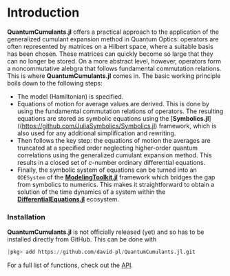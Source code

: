 # Introduction

**QuantumCumulants.jl** offers a practical approach to the application of the generalized cumulant expansion method in Quantum Optics: operators are often represented by matrices on a Hilbert space, where a suitable basis has been chosen. These matrices can quickly become so large that they can no longer be stored. On a more abstract level, however, operators form a noncommutative alebgra that follows fundamental commutation relations. This is where **QuantumCumulants.jl** comes in. The basic working principle boils down to the following steps:

* The model (Hamiltonian) is specified.
* Equations of motion for average values are derived. This is done by using the fundamental commutation relations of operators. The resulting equations are stored as symbolic equations using the [**Symbolics.jl**]((https://github.com/JuliaSymbolics/Symbolics.jl) framework, which is also used for any additional simplification and rewriting.
* Then follows the key step: the equations of motion the averages are truncated at a specified order neglecting higher-order quantum correlations using the generalized cumulant expansion method. This results in a closed set of *c*-number ordinary differential equations.
* Finally, the symbolic system of equations can be turned into an `ODESystem` of the [**ModelingToolkit.jl**](https://github.com/SciML/ModelingToolkit.jl) framework which bridges the gap from symbolics to numerics. This makes it straightforward to obtain a solution of the time dynamics of a system within the  [**DifferentialEquations.jl**](https://diffeq.sciml.ai/latest/) ecosystem.


### Installation

**QuantumCumulants.jl** is not officially released (yet) and so has to be installed directly from GitHub. This can be done with

```julia
|pkg> add https://github.com/david-pl/QuantumCumulants.jl.git
```

For a full list of functions, check out the [API](@ref).
